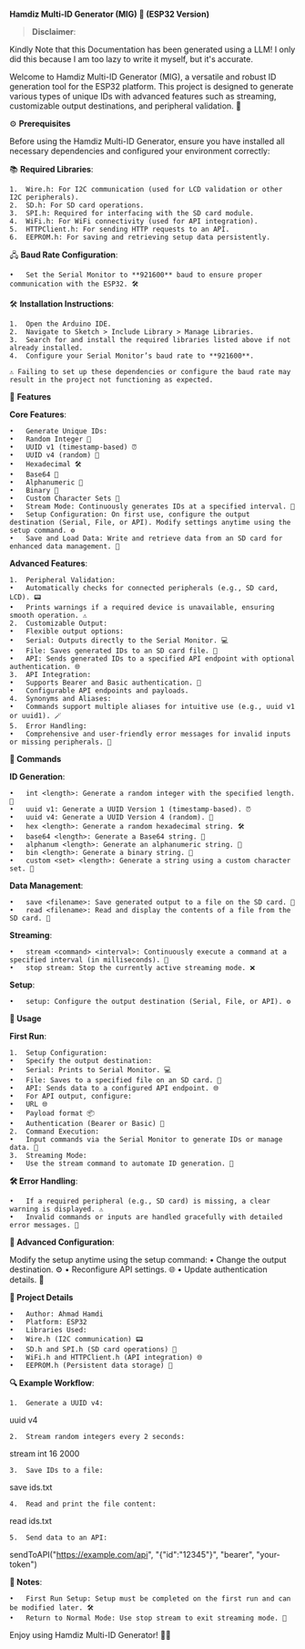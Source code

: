 **Hamdiz Multi-ID Generator (MIG) 🚀 (ESP32 Version)**

> **Disclaimer**:

Kindly Note that this Documentation has been generated using a LLM!
I only did this because I am too lazy to write it myself, but it's accurate.

Welcome to Hamdiz Multi-ID Generator (MIG), a versatile and robust ID generation tool for the ESP32 platform.
This project is designed to generate various types of unique IDs with advanced features such as streaming, customizable output destinations, and peripheral validation. 🎉

⚙️ **Prerequisites**

Before using the Hamdiz Multi-ID Generator, ensure you have installed all necessary dependencies and configured your environment correctly:

📚 **Required Libraries**:

	1.	Wire.h: For I2C communication (used for LCD validation or other I2C peripherals).
	2.	SD.h: For SD card operations.
	3.	SPI.h: Required for interfacing with the SD card module.
	4.	WiFi.h: For WiFi connectivity (used for API integration).
	5.	HTTPClient.h: For sending HTTP requests to an API.
	6.	EEPROM.h: For saving and retrieving setup data persistently.

🖧 **Baud Rate Configuration**:

	•	Set the Serial Monitor to **921600** baud to ensure proper communication with the ESP32. 🛠️

🛠️ **Installation Instructions**:

	1.	Open the Arduino IDE.
	2.	Navigate to Sketch > Include Library > Manage Libraries.
	3.	Search for and install the required libraries listed above if not already installed.
	4.	Configure your Serial Monitor’s baud rate to **921600**.

	⚠️ Failing to set up these dependencies or configure the baud rate may result in the project not functioning as expected.

🌟 **Features**

**Core Features**:

	•	Generate Unique IDs:
	•	Random Integer 🔢
	•	UUID v1 (timestamp-based) ⏰
	•	UUID v4 (random) 🎲
	•	Hexadecimal 🛠️
	•	Base64 🔐
	•	Alphanumeric 🔡
	•	Binary 🧮
	•	Custom Character Sets 🎨
	•	Stream Mode: Continuously generates IDs at a specified interval. 🔄
	•	Setup Configuration: On first use, configure the output destination (Serial, File, or API). Modify settings anytime using the setup command. ⚙️
	•	Save and Load Data: Write and retrieve data from an SD card for enhanced data management. 💾

**Advanced Features**:

	1.	Peripheral Validation:
	•	Automatically checks for connected peripherals (e.g., SD card, LCD). 📟
	•	Prints warnings if a required device is unavailable, ensuring smooth operation. ⚠️
	2.	Customizable Output:
	•	Flexible output options:
	•	Serial: Outputs directly to the Serial Monitor. 💻
	•	File: Saves generated IDs to an SD card file. 📂
	•	API: Sends generated IDs to a specified API endpoint with optional authentication. 🌐
	3.	API Integration:
	•	Supports Bearer and Basic authentication. 🔑
	•	Configurable API endpoints and payloads.
	4.	Synonyms and Aliases:
	•	Commands support multiple aliases for intuitive use (e.g., uuid v1 or uuid1). 🪄
	5.	Error Handling:
	•	Comprehensive and user-friendly error messages for invalid inputs or missing peripherals. 🚨

**📝 Commands**

**ID Generation**:

	•	int <length>: Generate a random integer with the specified length. 🔢
	•	uuid v1: Generate a UUID Version 1 (timestamp-based). ⏰
	•	uuid v4: Generate a UUID Version 4 (random). 🎲
	•	hex <length>: Generate a random hexadecimal string. 🛠️
	•	base64 <length>: Generate a Base64 string. 🔐
	•	alphanum <length>: Generate an alphanumeric string. 🔡
	•	bin <length>: Generate a binary string. 🧮
	•	custom <set> <length>: Generate a string using a custom character set. 🎨

**Data Management**:

	•	save <filename>: Save generated output to a file on the SD card. 💾
	•	read <filename>: Read and display the contents of a file from the SD card. 📖

**Streaming**:

	•	stream <command> <interval>: Continuously execute a command at a specified interval (in milliseconds). 🔄
	•	stop stream: Stop the currently active streaming mode. ❌

**Setup**:

	•	setup: Configure the output destination (Serial, File, or API). ⚙️

**🔧 Usage**

**First Run**:

	1.	Setup Configuration:
	•	Specify the output destination:
	•	Serial: Prints to Serial Monitor. 💻
	•	File: Saves to a specified file on an SD card. 📂
	•	API: Sends data to a configured API endpoint. 🌐
	•	For API output, configure:
	•	URL 🌐
	•	Payload format 📦
	•	Authentication (Bearer or Basic) 🔑
	2.	Command Execution:
	•	Input commands via the Serial Monitor to generate IDs or manage data. 💬
	3.	Streaming Mode:
	•	Use the stream command to automate ID generation. 🔄

**🛠️ Error Handling**:

	•	If a required peripheral (e.g., SD card) is missing, a clear warning is displayed. ⚠️
	•	Invalid commands or inputs are handled gracefully with detailed error messages. 🚨

**🔄 Advanced Configuration**:

Modify the setup anytime using the setup command:
	•	Change the output destination. ⚙️
	•	Reconfigure API settings. 🌐
	•	Update authentication details. 🔑

**📌 Project Details**

	•	Author: Ahmad Hamdi
	•	Platform: ESP32
	•	Libraries Used:
	•	Wire.h (I2C communication) 📟
	•	SD.h and SPI.h (SD card operations) 📂
	•	WiFi.h and HTTPClient.h (API integration) 🌐
	•	EEPROM.h (Persistent data storage) 💾

**🔍 Example Workflow**:

	1.	Generate a UUID v4:

uuid v4


	2.	Stream random integers every 2 seconds:

stream int 16 2000


	3.	Save IDs to a file:

save ids.txt


	4.	Read and print the file content:

read ids.txt


	5.	Send data to an API:

sendToAPI("https://example.com/api", "{\"id\":\"12345\"}", "bearer", "your-token")

**📌 Notes**:

	•	First Run Setup: Setup must be completed on the first run and can be modified later. 🛠️
	•	Return to Normal Mode: Use stop stream to exit streaming mode. 🔄

Enjoy using Hamdiz Multi-ID Generator! 🚀🎉
